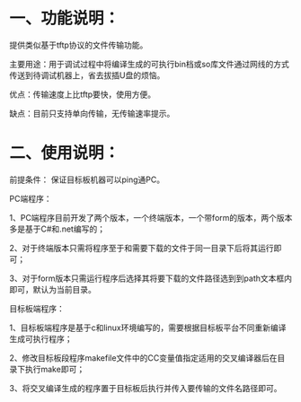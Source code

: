 <h1> 一、功能说明： </h1>

<p>提供类似基于tftp协议的文件传输功能。</p>

<p>主要用途：用于调试过程中将编译生成的可执行bin档或so库文件通过网线的方式传送到待调试机器上，省去拔插U盘的烦恼。</p>

<p>优点：传输速度上比tftp要快，使用方便。</p>

<p>缺点：目前只支持单向传输，无传输速率提示。</p>

<h1> 二、使用说明： </h1>

<p> 前提条件： 保证目标板机器可以ping通PC。</p>

<p> PC端程序： </p>

<p> 1、PC端程序目前开发了两个版本，一个终端版本，一个带form的版本，两个版本多是基于C#和.net编写的； </p>

<p> 2、对于终端版本只需将程序至于和需要下载的文件于同一目录下后将其运行即可； </p>

<p> 3、对于form版本只需运行程序后选择其将要下载的文件路径选到到path文本框内即可，默认为当前目录。 </p>

<p> 目标板端程序： </p>

<p> 1、目标板端程序是基于c和linux环境编写的，需要根据目标板平台不同重新编译生成可执行程序； </p>

<p> 2、修改目标板段程序makefile文件中的CC变量值指定适用的交叉编译器后在目录下执行make即可； </p>

<p> 3、将交叉编译生成的程序置于目标板后执行并传入要传输的文件名路径即可。 </p>

